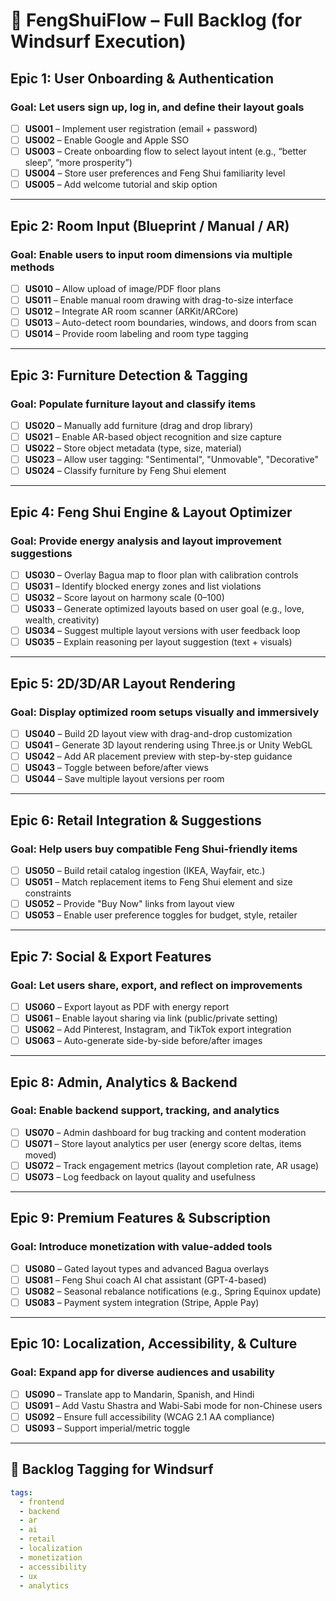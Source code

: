 # 🧰 FengShuiFlow – Full Backlog (for Windsurf Execution)

## Epic 1: User Onboarding & Authentication
### Goal: Let users sign up, log in, and define their layout goals

- [ ] **US001** – Implement user registration (email + password)
- [ ] **US002** – Enable Google and Apple SSO
- [ ] **US003** – Create onboarding flow to select layout intent (e.g., “better sleep”, “more prosperity”)
- [ ] **US004** – Store user preferences and Feng Shui familiarity level
- [ ] **US005** – Add welcome tutorial and skip option

---

## Epic 2: Room Input (Blueprint / Manual / AR)
### Goal: Enable users to input room dimensions via multiple methods

- [ ] **US010** – Allow upload of image/PDF floor plans
- [ ] **US011** – Enable manual room drawing with drag-to-size interface
- [ ] **US012** – Integrate AR room scanner (ARKit/ARCore)
- [ ] **US013** – Auto-detect room boundaries, windows, and doors from scan
- [ ] **US014** – Provide room labeling and room type tagging

---

## Epic 3: Furniture Detection & Tagging
### Goal: Populate furniture layout and classify items

- [ ] **US020** – Manually add furniture (drag and drop library)
- [ ] **US021** – Enable AR-based object recognition and size capture
- [ ] **US022** – Store object metadata (type, size, material)
- [ ] **US023** – Allow user tagging: "Sentimental", "Unmovable", "Decorative"
- [ ] **US024** – Classify furniture by Feng Shui element

---

## Epic 4: Feng Shui Engine & Layout Optimizer
### Goal: Provide energy analysis and layout improvement suggestions

- [ ] **US030** – Overlay Bagua map to floor plan with calibration controls
- [ ] **US031** – Identify blocked energy zones and list violations
- [ ] **US032** – Score layout on harmony scale (0–100)
- [ ] **US033** – Generate optimized layouts based on user goal (e.g., love, wealth, creativity)
- [ ] **US034** – Suggest multiple layout versions with user feedback loop
- [ ] **US035** – Explain reasoning per layout suggestion (text + visuals)

---

## Epic 5: 2D/3D/AR Layout Rendering
### Goal: Display optimized room setups visually and immersively

- [ ] **US040** – Build 2D layout view with drag-and-drop customization
- [ ] **US041** – Generate 3D layout rendering using Three.js or Unity WebGL
- [ ] **US042** – Add AR placement preview with step-by-step guidance
- [ ] **US043** – Toggle between before/after views
- [ ] **US044** – Save multiple layout versions per room

---

## Epic 6: Retail Integration & Suggestions
### Goal: Help users buy compatible Feng Shui-friendly items

- [ ] **US050** – Build retail catalog ingestion (IKEA, Wayfair, etc.)
- [ ] **US051** – Match replacement items to Feng Shui element and size constraints
- [ ] **US052** – Provide "Buy Now" links from layout view
- [ ] **US053** – Enable user preference toggles for budget, style, retailer

---

## Epic 7: Social & Export Features
### Goal: Let users share, export, and reflect on improvements

- [ ] **US060** – Export layout as PDF with energy report
- [ ] **US061** – Enable layout sharing via link (public/private setting)
- [ ] **US062** – Add Pinterest, Instagram, and TikTok export integration
- [ ] **US063** – Auto-generate side-by-side before/after images

---

## Epic 8: Admin, Analytics & Backend
### Goal: Enable backend support, tracking, and analytics

- [ ] **US070** – Admin dashboard for bug tracking and content moderation
- [ ] **US071** – Store layout analytics per user (energy score deltas, items moved)
- [ ] **US072** – Track engagement metrics (layout completion rate, AR usage)
- [ ] **US073** – Log feedback on layout quality and usefulness

---

## Epic 9: Premium Features & Subscription
### Goal: Introduce monetization with value-added tools

- [ ] **US080** – Gated layout types and advanced Bagua overlays
- [ ] **US081** – Feng Shui coach AI chat assistant (GPT-4-based)
- [ ] **US082** – Seasonal rebalance notifications (e.g., Spring Equinox update)
- [ ] **US083** – Payment system integration (Stripe, Apple Pay)

---

## Epic 10: Localization, Accessibility, & Culture
### Goal: Expand app for diverse audiences and usability

- [ ] **US090** – Translate app to Mandarin, Spanish, and Hindi
- [ ] **US091** – Add Vastu Shastra and Wabi-Sabi mode for non-Chinese users
- [ ] **US092** – Ensure full accessibility (WCAG 2.1 AA compliance)
- [ ] **US093** – Support imperial/metric toggle

---

## 🧭 Backlog Tagging for Windsurf

```yaml
tags:
  - frontend
  - backend
  - ar
  - ai
  - retail
  - localization
  - monetization
  - accessibility
  - ux
  - analytics
